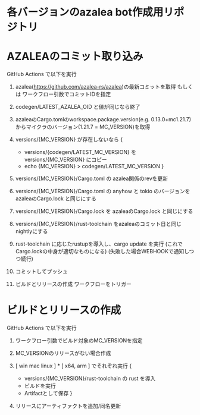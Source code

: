 

# 各バージョンのazalea bot作成用リポジトリ


# AZALEAのコミット取り込み
GitHub Actions で以下を実行

1. azalea(https://github.com/azalea-rs/azalea)の最新コミットを取得 もしくは ワークフロー引数でコミットIDを指定
2. codegen/LATEST_AZALEA_OID と値が同じなら終了
3. azaleaのCargo.tomlのworkspace.package.version(e.g. 0.13.0+mc1.21.7)からマイクラのバージョン(1.21.7 = MC_VERSION)を取得

4. versions/{MC_VERSION} が存在しないなら {
    - versions/{codegen/LATEST_MC_VERSION} を versions/{MC_VERSION} にコピー
    - echo {MC_VERSION} > codegen/LATEST_MC_VERSION
}

5. versions/{MC_VERSION}/Cargo.toml の azalea関係のrevを更新
6. versions/{MC_VERSION}/Cargo.toml の anyhow と tokio のバージョンを azaleaのCargo.lock と同じにする
7. versions/{MC_VERSION}/Cargo.lock を azaleaのCargo.lock と同じにする
8. versions/{MC_VERSION}/rust-toolchain をazaleaのコミット日と同じnightlyにする
9. rust-toolchain に応じたrustupを導入し、cargo update を実行 (これでCargo.lockの中身が適切なものになる) (失敗した場合WEBHOOKで通知しつつ続行)
10. コミットしてプッシュ
11. ビルドとリリースの作成 ワークフローをトリガー

# ビルドとリリースの作成
GitHub Actions で以下を実行

1. ワークフロー引数でビルド対象のMC_VERSIONを指定
2. MC_VERSIONのリリースがない場合作成

3. [ win mac linux ] * [ x64, arm ] でそれぞれ実行 {
    - versions/{MC_VERSION}/rust-toolchain の rust を導入
    - ビルドを実行
    - Artifactとして保存
}

4. リリースにアーティファクトを追加/同名更新
